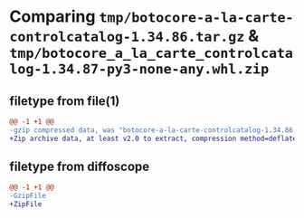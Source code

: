 # Comparing `tmp/botocore-a-la-carte-controlcatalog-1.34.86.tar.gz` & `tmp/botocore_a_la_carte_controlcatalog-1.34.87-py3-none-any.whl.zip`

## filetype from file(1)

```diff
@@ -1 +1 @@
-gzip compressed data, was "botocore-a-la-carte-controlcatalog-1.34.86.tar", last modified: Thu Apr 18 01:00:13 2024, max compression
+Zip archive data, at least v2.0 to extract, compression method=deflate
```

## filetype from diffoscope

```diff
@@ -1 +1 @@
-GzipFile
+ZipFile
```


